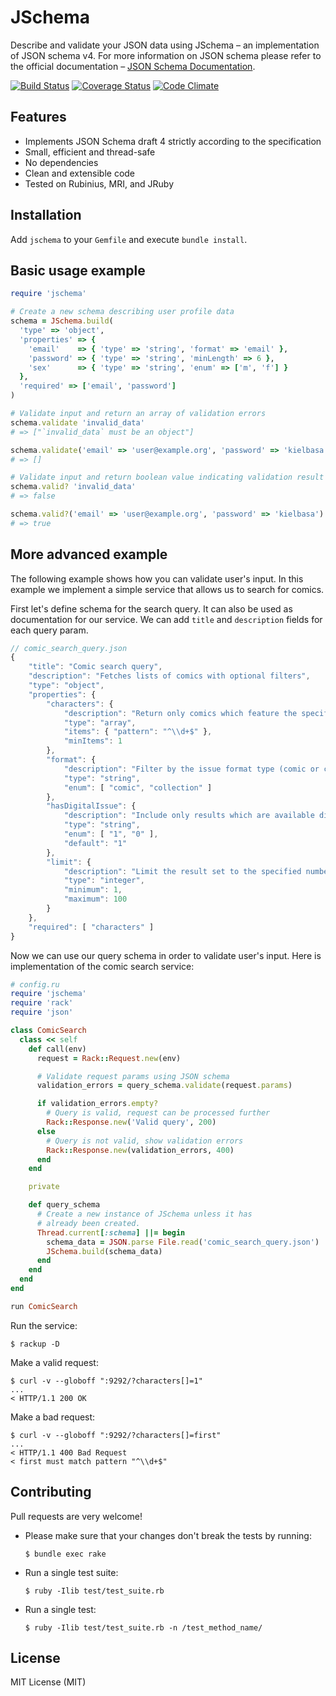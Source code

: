 # JSchema

Describe and validate your JSON data using JSchema – an implementation of JSON
schema v4. For more information on JSON schema please refer to the official
documentation – [JSON Schema Documentation](http://json-schema.org/).

[![Build Status](https://travis-ci.org/soylent/jschema.svg?branch=master)](https://travis-ci.org/soylent/jschema)
[![Coverage Status](https://coveralls.io/repos/soylent/jschema/badge.svg?branch=master&service=github)](https://coveralls.io/github/soylent/jschema?branch=master)
[![Code Climate](https://codeclimate.com/github/Soylent/jschema/badges/gpa.svg)](https://codeclimate.com/github/Soylent/jschema)

## Features

 - Implements JSON Schema draft 4 strictly according to the specification
 - Small, efficient and thread-safe
 - No dependencies
 - Clean and extensible code
 - Tested on Rubinius, MRI, and JRuby

## Installation

Add `jschema` to your `Gemfile` and execute `bundle install`.

## Basic usage example

```ruby
require 'jschema'

# Create a new schema describing user profile data
schema = JSchema.build(
  'type' => 'object',
  'properties' => {
    'email'    => { 'type' => 'string', 'format' => 'email' },
    'password' => { 'type' => 'string', 'minLength' => 6 },
    'sex'      => { 'type' => 'string', 'enum' => ['m', 'f'] }
  },
  'required' => ['email', 'password']
)

# Validate input and return an array of validation errors
schema.validate 'invalid_data'
# => ["`invalid_data` must be an object"]

schema.validate('email' => 'user@example.org', 'password' => 'kielbasa')
# => []

# Validate input and return boolean value indicating validation result
schema.valid? 'invalid_data'
# => false

schema.valid?('email' => 'user@example.org', 'password' => 'kielbasa')
# => true
```

## More advanced example

The following example shows how you can validate user's input. In this example
we implement a simple service that allows us to search for comics.

First let's define schema for the search query. It can also be used as
documentation for our service. We can add `title` and `description` fields for
each query param.

```javascript
// comic_search_query.json
{
    "title": "Comic search query",
    "description": "Fetches lists of comics with optional filters",
    "type": "object",
    "properties": {
        "characters": {
            "description": "Return only comics which feature the specified characters",
            "type": "array",
            "items": { "pattern": "^\\d+$" },
            "minItems": 1
        },
        "format": {
            "description": "Filter by the issue format type (comic or collection)",
            "type": "string",
            "enum": [ "comic", "collection" ]
        },
        "hasDigitalIssue": {
            "description": "Include only results which are available digitally",
            "type": "string",
            "enum": [ "1", "0" ],
            "default": "1"
        },
        "limit": {
            "description": "Limit the result set to the specified number of resources",
            "type": "integer",
            "minimum": 1,
            "maximum": 100
        }
    },
    "required": [ "characters" ]
}
```

Now we can use our query schema in order to validate user's input. Here is
implementation of the comic search service:

```ruby
# config.ru
require 'jschema'
require 'rack'
require 'json'

class ComicSearch
  class << self
    def call(env)
      request = Rack::Request.new(env)

      # Validate request params using JSON schema
      validation_errors = query_schema.validate(request.params)

      if validation_errors.empty?
        # Query is valid, request can be processed further
        Rack::Response.new('Valid query', 200)
      else
        # Query is not valid, show validation errors
        Rack::Response.new(validation_errors, 400)
      end
    end

    private

    def query_schema
      # Create a new instance of JSchema unless it has
      # already been created.
      Thread.current[:schema] ||= begin
        schema_data = JSON.parse File.read('comic_search_query.json')
        JSchema.build(schema_data)
      end
    end
  end
end

run ComicSearch
```

Run the service:

    $ rackup -D

Make a valid request:

    $ curl -v --globoff ":9292/?characters[]=1"
    ...
    < HTTP/1.1 200 OK

Make a bad request:

    $ curl -v --globoff ":9292/?characters[]=first"
    ...
    < HTTP/1.1 400 Bad Request
    < first must match pattern "^\\d+$"

## Contributing

Pull requests are very welcome!

* Please make sure that your changes don't break the tests by running:

      $ bundle exec rake

* Run a single test suite:

      $ ruby -Ilib test/test_suite.rb

* Run a single test:

      $ ruby -Ilib test/test_suite.rb -n /test_method_name/

## License

MIT License (MIT)
